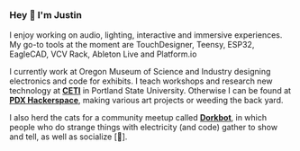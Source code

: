 ## 
### Hey 👋 I'm Justin
I enjoy working on audio, lighting, interactive and immersive experiences. My go-to tools at the moment are TouchDesigner, Teensy, ESP32, EagleCAD, VCV Rack, Ableton Live and Platform.io


I currently work at Oregon Museum of Science and Industry designing electronics and code for exhibits. I teach workshops and research new technology at **[CETI](https://ceti.institute/)** in Portland State University. Otherwise I can be found at **[PDX Hackerspace](https://pdxhackerspace.org/)**, making various art projects or weeding the back yard.

I also herd the cats for a community meetup called **[Dorkbot](https://dorkbotpdx.org/)**, in which people who do strange things with electricity (and code) gather to show and tell, as well as socialize [🍺].


<!--
**justinzero/justinzero** is a ✨ _special_ ✨ repository because its `README.md` (this file) appears on your GitHub profile.

Here are some ideas to get you started:

- 🔭 I’m currently working on ...
- 🌱 I’m currently learning ...
- 👯 I’m looking to collaborate on ...
- 🤔 I’m looking for help with ...
- 💬 Ask me about ...
- 📫 How to reach me: ...
- 😄 Pronouns: ...
- ⚡ Fun fact: ...
-->
